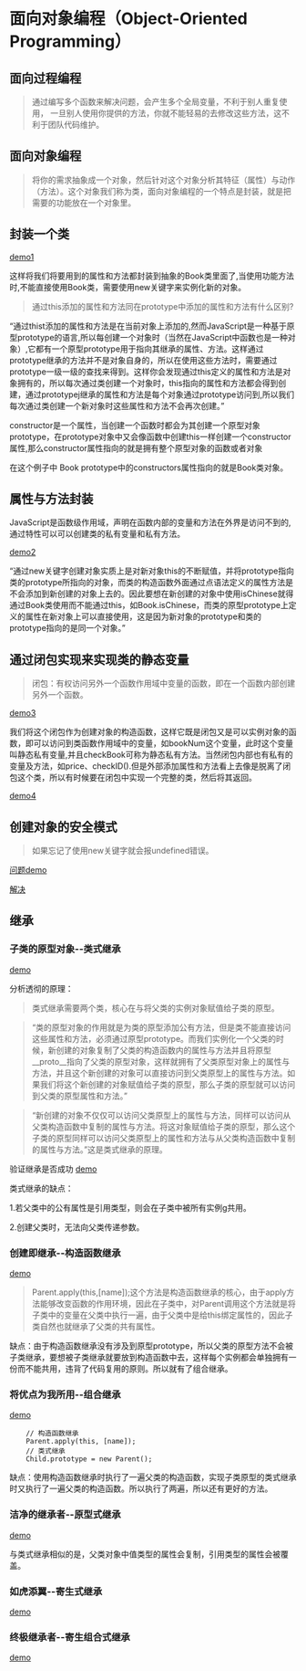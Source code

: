 # 面向对象编程（Object-Oriented Programming）

## 面向过程编程

> 通过编写多个函数来解决问题，会产生多个全局变量，不利于别人重复使用， 一旦别人使用你提供的方法，你就不能轻易的去修改这些方法，这不利于团队代码维护。


## 面向对象编程

> 将你的需求抽象成一个对象，然后针对这个对象分析其特征（属性）与动作（方法）。这个对象我们称为类，面向对象编程的一个特点是封装，就是把需要的功能放在一个对象里。

## 封装一个类

[demo1](https://jsfiddle.net/m4LwdeLo/2/)

这样将我们将要用到的属性和方法都封装到抽象的Book类里面了,当使用功能方法时,不能直接使用Book类，需要使用new关键字来实例化新的对象。

> 通过this添加的属性和方法同在prototype中添加的属性和方法有什么区别?

“通过thist添加的属性和方法是在当前对象上添加的,然而JavaScript是一种基于原型prototype的语言,所以每创建一个对象时（当然在JavaScript中函数也是一种对象）,它都有一个原型prototype用于指向其继承的属性、方法。这样通过prototype继承的方法并不是对象自身的，所以在使用这些方法时，需要通过prototype一级一级的查找来得到。这样你会发现通过this定义的属性和方法是对象拥有的，所以每次通过类创建一个对象时，this指向的属性和方法都会得到创建，通过prototypej继承的属性和方法是每个对象通过prototype访问到,所以我们每次通过类创建一个新对象时这些属性和方法不会再次创建。”

constructor是一个属性，当创建一个函数时都会为其创建一个原型对象prototype，在prototype对象中又会像函数中创建this一样创建一个constructor属性,那么constructor属性指向的就是拥有整个原型对象的函数或者对象

在这个例子中 Book prototype中的constructors属性指向的就是Book类对象。

## 属性与方法封装

JavaScript是函数级作用域，声明在函数内部的变量和方法在外界是访问不到的,通过特性可以可以创建类的私有变量和私有方法。

[demo2](https://jsfiddle.net/Ln9jq88v/)

“通过new关键字创建对象实质上是对新对象this的不断赋值，并将prototype指向类的prototype所指向的对象，而类的构造函数外面通过点语法定义的属性方法是不会添加到新创建的对象上去的。因此要想在新创建的对象中使用isChinese就得通过Book类使用而不能通过this，如Book.isChinese，而类的原型prototype上定义的属性在新对象上可以直接使用，这是因为新对象的prototype和类的prototype指向的是同一个对象。”

## 通过闭包实现来实现类的静态变量

> 闭包：有权访问另外一个函数作用域中变量的函数，即在一个函数内部创建另外一个函数。

[demo3](https://jsfiddle.net/Ln9jq88v/1/)

我们将这个闭包作为创建对象的构造函数，这样它既是闭包又是可以实例对象的函数，即可以访问到类函数作用域中的变量，如bookNum这个变量，此时这个变量叫静态私有变量,并且checkBook可称为静态私有方法。当然闭包内部也有私有的变量及方法，如price、checkID().但是外部添加属性和方法看上去像是脱离了闭包这个类，所以有时候要在闭包中实现一个完整的类，然后将其返回。

[demo4](https://jsfiddle.net/Ln9jq88v/2/)

## 创建对象的安全模式

> 如果忘记了使用new关键字就会报undefined错误。

[问题demo](https://fiddle.jshell.net/zg0658kp/2/)

[解决](https://fiddle.jshell.net/zg0658kp/3/)

## 继承

### 子类的原型对象--类式继承

[demo](https://jsfiddle.net/xsqbsmfa/)

分析透彻的原理：

> 类式继承需要两个类，核心在与将父类的实例对象赋值给子类的原型。

> “类的原型对象的作用就是为类的原型添加公有方法，但是类不能直接访问这些属性和方法，必须通过原型prototype。而我们实例化一个父类的时候，新创建的对象复制了父类的构造函数内的属性与方法并且将原型__proto__指向了父类的原型对象，这样就拥有了父类原型对象上的属性与方法，并且这个新创建的对象可以直接访问到父类原型上的属性与方法。如果我们将这个新创建的对象赋值给子类的原型，那么子类的原型就可以访问到父类的原型属性和方法。”

> “新创建的对象不仅仅可以访问父类原型上的属性与方法，同样可以访问从父类构造函数中复制的属性与方法。将这对象赋值给子类的原型，那么这个子类的原型同样可以访问父类原型上的属性和方法与从父类构造函数中复制的属性与方法。”这是类式继承的原理。

验证继承是否成功 [demo](https://jsfiddle.net/xsqbsmfa/1/)

类式继承的缺点：

1.若父类中的公有属性是引用类型，则会在子类中被所有实例g共用。

2.创建父类时，无法向父类传递参数。

### 创建即继承--构造函数继承

[demo](https://jsfiddle.net/6z00qmyv/)

> Parent.apply(this,[name]);这个方法是构造函数继承的核心，由于apply方法能够改变函数的作用环境，因此在子类中，对Parent调用这个方法就是将子类中的变量在父类中执行一遍，由于父类中是给this绑定属性的，因此子类自然也就继承了父类的共有属性。

缺点：由于构造函数继承没有涉及到原型prototype，所以父类的原型方法不会被子类继承，要想被子类继承就要放到构造函数中去，这样每个实例都会单独拥有一份而不能共用，违背了代码复用的原则。所以就有了组合继承。

### 将优点为我所用--组合继承

[demo](https://jsfiddle.net/6z00qmyv/2/)

```
    // 构造函数继承
    Parent.apply(this, [name]);
    // 类式继承 
    Child.prototype = new Parent();
```

缺点：使用构造函数继承时执行了一遍父类的构造函数，实现子类原型的类式继承时又执行了一遍父类的构造函数。所以执行了两遍，所以还有更好的方法。

### 洁净的继承者--原型式继承

[demo](https://jsfiddle.net/wLa6qwf8/)

与类式继承相似的是，父类对象中值类型的属性会复制，引用类型的属性会被覆盖。

### 如虎添翼--寄生式继承

[demo](https://jsfiddle.net/v2r4tyLx/1/)

### 终极继承者--寄生组合式继承

[demo](...)


